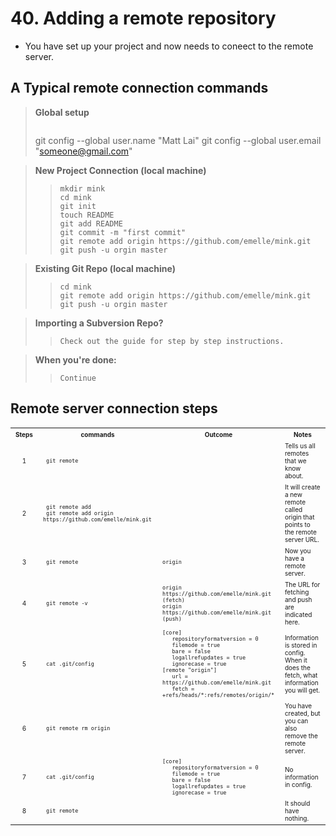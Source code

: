 # 40. Adding a remote repository
* You have set up your project and now needs to coneect to the remote server.

## A Typical remote connection commands
> 
>   <b>Global setup</b>  
>>   ```
> git config --global user.name "Matt Lai"
> git config --global user.email "someone@gmail.com"

>   <b>New Project Connection (local machine)</b>
>>   ```
>>  mkdir mink
>>  cd mink
>>  git init
>>  touch README
>>  git add README
>>  git commit -m "first commit"
>>  git remote add origin https://github.com/emelle/mink.git
>>  git push -u orgin master

>   <b>Existing Git Repo (local machine)</b>
>>  ```
>>  cd mink
>>  git remote add origin https://github.com/emelle/mink.git
>>  git push -u orgin master

>   <b>Importing a Subversion Repo?</b>
>>  ```
>>  Check out the guide for step by step instructions.

>   <b>When you're done:</b>
>>  ```
>>  Continue



## Remote server connection steps
<table>
  <tr>
    <th><font size="1">Steps</font></th>	
    <th><font size="1">commands</font></th>	    
    <th><font size="1">Outcome</font></th>	    
    <th><font size="1">Notes</font></th>	            
  </tr>
  <tr>
    <td align="center"><font size="1">1</font></td>
    <td><font size="1"><code> git remote</code></font></td>
    <td><font size="1"><code></code></font></td>
    <td><font size="1">Tells us all remotes that we know about.</font></td>            
  </tr>
  <tr>
    <td align="center"><font size="1">2</font></td>
    <td><font size="1">
      <code> git remote add <alias> <url></code></br>
      <code> git remote add origin https://github.com/emelle/mink.git</code>      
    </font></td>
    <td><font size="1"><code></code></font></td>
    <td><font size="1">
      It will create a new remote called origin that points to the remote server URL.
    </font></td>            
  </tr>
  <tr>
    <td align="center"><font size="1">3</font></td>
    <td><font size="1"><code> git remote</code></font></td>
    <td><font size="1"><code>origin</code></font></td>
    <td><font size="1">Now you have a remote server.</font></td>            
  </tr>
  <tr>
    <td align="center"><font size="1">4</font></td>
    <td><font size="1"><code> git remote -v</code></font></td>
    <td><font size="1">
      <code>origin &nbsp; https://github.com/emelle/mink.git (fetch)</code></br>
      <code>origin &nbsp; https://github.com/emelle/mink.git (push)</code>      
    </font></td>
    <td><font size="1">The URL for fetching and push are indicated here.</font></td>            
  </tr>
  <tr>
    <td align="center"><font size="1">5</font></td>
    <td><font size="1"><code> cat .git/config </code></font></td>
    <td><font size="1">
      <code>[core]</code></br>
      <code>&nbsp;&nbsp; repositoryformatversion = 0</code></br>      
      <code>&nbsp;&nbsp; filemode = true</code></br>            
      <code>&nbsp;&nbsp; bare = false</code></br>            
      <code>&nbsp;&nbsp; logallrefupdates = true</code></br>            
      <code>&nbsp;&nbsp; ignorecase = true</code></br>            
      <code>[remote "origin"]</code></br>            
      <code>&nbsp;&nbsp; url = https://github.com/emelle/mink.git</code></br>            
      <code>&nbsp;&nbsp; fetch = +refs/heads/*:refs/remotes/origin/*</code></br>            
    </font></td>
    <td><font size="1">Information is stored in config. When it does the fetch, what information you will get. </font></td>            
  </tr>
  <tr>
    <td align="center"><font size="1">6</font></td>
    <td><font size="1"><code> git remote rm origin</code></font></td>
    <td><font size="1"><code></code></font></td>
    <td><font size="1">You have created, but you can also remove the remote server.</font></td>            
  </tr>  
  <tr>
    <td align="center"><font size="1">7</font></td>
    <td><font size="1"><code> cat .git/config </code></font></td>
    <td><font size="1">
      <code>[core]</code></br>
      <code>&nbsp;&nbsp; repositoryformatversion = 0</code></br>      
      <code>&nbsp;&nbsp; filemode = true</code></br>            
      <code>&nbsp;&nbsp; bare = false</code></br>            
      <code>&nbsp;&nbsp; logallrefupdates = true</code></br>            
      <code>&nbsp;&nbsp; ignorecase = true</code>
    </font></td>
    <td><font size="1">No information in config. </font></td>            
  </tr>
  <tr>
    <td align="center"><font size="1">8</font></td>
    <td><font size="1"><code> git remote</code></font></td>
    <td><font size="1"></font></td>
    <td><font size="1">It should have nothing. </font></td>            
  </tr>
</table>

